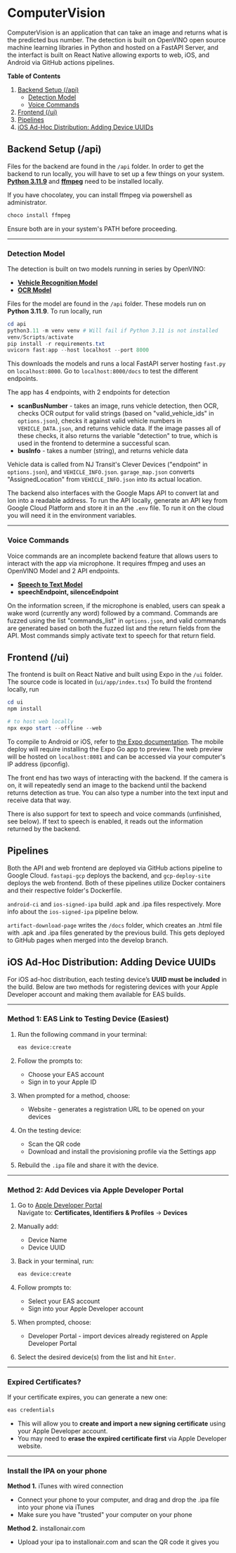# ComputerVision

ComputerVision is an application that can take an image and returns what is the predicted bus number. The detection is built on OpenVINO open source machine learning libraries in Python and hosted on a FastAPI Server, and the interfact is built on React Native allowing exports to web, iOS, and Android via GitHub actions pipelines. 

**Table of Contents**
1. [Backend Setup (/api)](#backend-setup-api)
   - [Detection Model](#detection-model)
   - [Voice Commands](#voice-commands)
2. [Frontend (/ui)](#frontend-ui)
3. [Pipelines](#pipelines)
4. [iOS Ad-Hoc Distribution: Adding Device UUIDs](#ios-ad-hoc-distribution-adding-device-uuids)

## Backend Setup (/api)

Files for the backend are found in the `/api` folder. In order to get the backend to run locally, you will have to set up a few things on your system. [**Python 3.11.9**](https://www.python.org/downloads/release/python-3119/) and [**ffmpeg**](https://ffmpeg.org/) need to be installed locally.

If you have chocolatey, you can install ffmpeg via powershell as administrator.
```powershell
choco install ffmpeg
```

Ensure both are in your system's PATH before proceeding.

---

### Detection Model

The detection is built on two models running in series by OpenVINO:

   - [**Vehicle Recognition Model**](https://docs.openvino.ai/2024/notebooks/vehicle-detection-and-recognition-with-output.html)
   - [**OCR Model**](https://docs.openvino.ai/2024/notebooks/optical-character-recognition-with-output.html)

Files for the model are found in the `/api` folder. These models run on **Python 3.11.9**. To run locally, run

```powershell
cd api
python3.11 -m venv venv # Will fail if Python 3.11 is not installed
venv/Scripts/activate
pip install -r requirements.txt
uvicorn fast:app --host localhost --port 8000
```

This downloads the models and runs a local FastAPI server hosting `fast.py` on `localhost:8000`. Go to `localhost:8000/docs` to test the different endpoints. 

The app has 4 endpoints, with 2 endpoints for detection
- **scanBusNumber** - takes an image, runs vehicle detection, then OCR, checks OCR output for valid strings (based on "valid_vehicle_ids" in `options.json`), checks it against valid vehicle numbers in `VEHICLE_DATA.json`, and returns vehicle data. If the image passes all of these checks, it also returns the variable "detection" to true, which is used in the frontend to determine a successful scan.
- **busInfo** - takes a number (string), and returns vehicle data

Vehicle data is called from NJ Transit's Clever Devices ("endpoint" in `options.json`), and `VEHICLE_INFO.json`. `garage_map.json` converts "AssignedLocation" from `VEHICLE_INFO.json` into its actual location.

The backend also interfaces with the Google Maps API to convert lat and lon into a readable address. To run the API locally, generate an API key from Google Cloud Platform and store it in an the `.env` file. To run it on the cloud you will need it in the environment variables.

---

### Voice Commands
Voice commands are an incomplete backend feature that allows users to interact with the app via microphone. It requires ffmpeg and uses an OpenVINO Model and 2 API endpoints.

- [**Speech to Text Model**](https://docs.openvino.ai/2023.3/notebooks/211-speech-to-text-with-output.html)
- **speechEndpoint, silenceEndpoint**

On the information screen, if the microphone is enabled, users can speak a wake word (currently any word) followed by a command. Commands are fuzzed using the list "commands_list" in `options.json`, and valid commands are generated based on both the fuzzed list and the return fields from the API. Most commands simply activate text to speech for that return field.

## Frontend (/ui)

The frontend is built on React Native and built using Expo in the `/ui` folder. The source code is located in (`ui/app/index.tsx`) To build the frontend locally, run

```powershell
cd ui
npm install

# to host web locally
npx expo start --offline --web
```

To compile to Android or iOS, refer to [the Expo documentation](https://docs.expo.dev/guides/local-app-development/).
The mobile deploy will require installing the Expo Go app to preview. The web preview will be hosted on `localhost:8081` and can be accessed via your computer's IP address (ipconfig).

The front end has two ways of interacting with the backend. If the camera is on, it will repeatedly send an image to the backend until the backend returns detection as true. You can also type a number into the text input and receive data that way.

There is also support for text to speech and voice commands (unfinished, see below). If text to speech is enabled, it reads out the information returned by the backend.

## Pipelines
Both the API and web frontend are deployed via GitHub actions pipeline to Google Cloud. `fastapi-gcp` deploys the backend, and `gcp-deploy-site` deploys the web frontend. Both of these pipelines utilize Docker containers and their respective folder's Dockerfile.

`android-ci` and `ios-signed-ipa` build .apk and .ipa files respectively. More info about the `ios-signed-ipa` pipeline below.

`artifact-download-page` writes the `/docs` folder, which creates an .html file with .apk and .ipa files generated by the previous build. This gets deployed to GitHub pages when merged into the  develop branch.

## iOS Ad-Hoc Distribution: Adding Device UUIDs

For iOS ad-hoc distribution, each testing device’s **UUID must be included** in the build. Below are two methods for registering devices with your Apple Developer account and making them available for EAS builds.

---

### Method 1: EAS Link to Testing Device (Easiest)

1. Run the following command in your terminal:

   ```bash
   eas device:create
   ```

2. Follow the prompts to:
   - Choose your EAS account
   - Sign in to your Apple ID

3. When prompted for a method, choose:
   -  Website - generates a registration URL to be opened on your devices

4. On the testing device:
   - Scan the QR code
   - Download and install the provisioning profile via the Settings app

5. Rebuild the `.ipa` file and share it with the device.

---

### Method 2: Add Devices via Apple Developer Portal

1. Go to [Apple Developer Portal](https://developer.apple.com/account/resources/devices/list)  
   Navigate to:  **Certificates, Identifiers & Profiles** → **Devices**

2. Manually add:
   - Device Name
   - Device UUID

3. Back in your terminal, run:

   ```bash
   eas device:create
   ```

4. Follow prompts to:
   - Select your EAS account
   - Sign into your Apple Developer account

5. When prompted, choose:
   - Developer Portal - import devices already registered on Apple Developer Portal

6. Select the desired device(s) from the list and hit `Enter`.

---

### Expired Certificates?

If your certificate expires, you can generate a new one:

```bash
eas credentials
```

- This will allow you to **create and import a new signing certificate** using your Apple Developer account.
- You may need to **erase the expired certificate first** via Apple Developer website.

---

### Install the IPA on your phone

**Method 1.** iTunes with wired connection
- Connect your phone to your computer, and drag and drop the .ipa file into your phone via iTunes
- Make sure you have "trusted" your computer on your phone

**Method 2.** installonair.com
- Upload your ipa to installonair.com and scan the QR code it gives you